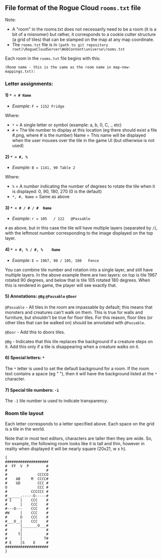 ## File format of the Rogue Cloud `rooms.txt` file

Note:
- A "room" in the rooms.txt does not necessarily need to be a room (it is a bit of a misnomer) but rather, it corresponds to a cookie cutter structure (a grid of tiles) that can be stamped on the map at any map coordinate.
- The `rooms.txt` file is in `(path to git repository root)\RogueCloudServer\WebContent\universe\rooms.txt`

Each room in the `rooms.txt` file begins with this:
```
(Room name - this is the same as the room name in map-new-mappings.txt):
```


### Letter assignments:

#### 1) `* = # Name`

* *Example*: `F = 1152 Fridge`

Where:
* `*` = A single letter or symbol (example: a, b, 0, C, ., etc)
* `#` = The tile number to display at this location (eg there should exist a file #.png, where # is the number)
Name = This name will be displayed when the user mouses over the tile in the game UI (but otherwise is not used)

#### 2) `* = #, %`

* *Example*: `B = 1141, 90 Table 2`

Where:
* `%` = A number indicating the number of degrees to rotate the tile when it is displayed: 0, 90, 180, 270 (0 is the default)
* `*, #, Name` = Same as above

#### 3) `* = # / # / #  Name`

* *Example*: `r = 105	/ 122	@Passable`

`#` as above, but in this case the tile will have multiple layers (separated by `/`), with the leftmost number corresponding to the image displayed on the top layer.

#### 4) `* = #, % / #, %	Name`

* *Example*: `E = 1967, 90 / 105, 180 	Fence`

You can combine tile number and rotation into a single layer, and still have multiple layers. In the above example there are two  layers: on top is tile 1967 rotated 90 degrees, and below that is tile 105 rotated 180 degrees. When this is rendered in game, the player will see exactly that.

#### 5) Annotations: `@Bg` 	`@Passable` `@Door`

`@Passable` - All tiles in the room are impassable by default; this means that monsters and creatures can't walk on them. This is true for walls and furniture, but shouldn't be true for floor tiles. For this reason, floor tiles (or other tiles that can be walked on) should be annotated with `@Passable`.

`@Door` - Add this to doors tiles.

`@Bg` - Indicates that this tile replaces the background if a creature steps on it. Add this only if a tile is disappearing when a creature walks on it.

#### 6) Special letters: `*`

The `*` letter is used to set the default background for a room. If the room text contains a space (eg " "), then it will have the background listed at the `*` character.

#### 7) Special tile numbers: `-1`

The `-1` tile number is used to indicate transparency. 


### Room tile layout

Each letter corresponds to a letter specified above. Each space on the grid is a tile in the world. 

Note that in most text editors, characters are taller then they are wide. So, for example, the following room looks like it is tall and thin, however in reality when displayed it will be nearly square (20x21, w x h).

```
{ 
####################
#  FF  V  P        #
#                  #
#              CCCCO
#    AB     M  CCCC#
#    GD        CCC #
O              CCC #
#           CCCCCC #
#______.-----O-----#
# I    |    CCC    #
#      |    CCC    #
#---O---    CCC    #
#W     |    CCC    #
#      O    CCC    #
#___O__|    CCC    #
#      |_______O___#
#      |           #
#     T|           #
#      |          T#
# E    |S    E     #
####################
}
```

